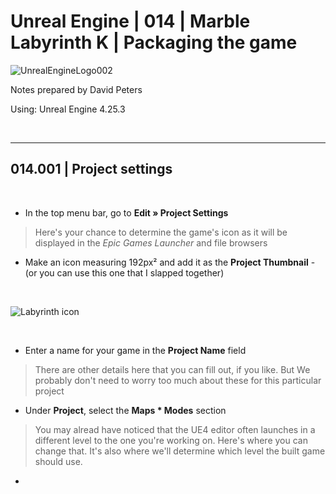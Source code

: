 # Unreal Engine | 014 | Marble Labyrinth K | Packaging the game

![UnrealEngineLogo002](https://user-images.githubusercontent.com/36719180/90347960-a4e68900-e087-11ea-9349-f5a59105b4d2.png)


Notes prepared by David Peters

Using: Unreal Engine 4.25.3 

<br>

---

## 014.001 | Project settings

<br>

- In the top menu bar, go to **Edit » Project Settings**

> Here's your chance to determine the game's icon as it will be displayed in the *Epic Games Launcher* and file browsers

- Make an icon measuring 192px² and add it as the **Project Thumbnail** - (or you can use this one that I slapped together)

<br>

![Labyrinth icon](https://user-images.githubusercontent.com/36719180/93951560-c62f4900-fd9a-11ea-8f03-fa978f7df6f1.png)

<br>

- Enter a name for your game in the **Project Name** field

> There are other details here that you can fill out, if you like. But We probably don't need to worry too much about these for this particular project

- Under **Project**, select the **Maps * Modes** section

> You may alread have noticed that the UE4 editor often launches in a different level to the one you're working on. Here's where you can change that.
> It's also where we'll determine which level the built game should use.

- 





